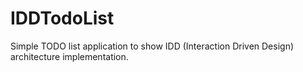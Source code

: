# IDDTodoList

Simple TODO list application to show IDD (Interaction Driven Design) architecture implementation.

